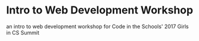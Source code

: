 # Intro to Web Development Workshop
an intro to web development workshop for Code in the Schools' 2017 Girls in CS Summit
